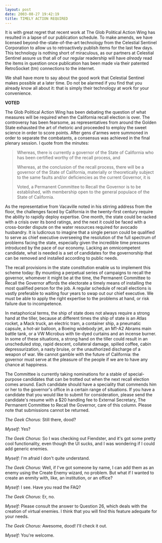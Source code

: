 ```yaml
---
layout: post
date: 2003-08-27 19:42:19
title: TIMELY ACTION REQUIRED
---
```


It is with great regret that recent work at The Glob Political Action Wing has resulted in a lapse of our publication schedule. To make amends, we have licensed beyond-the-state-of-the-art technology from the Celestial Sentinel Corporation to allow us to retroactively publish items for the last few days. This technology is nothing short of miraculous, as our partners at Celestial Sentinel assure us that all of our regular readership will have _already_ read the items in question once publication has been made via their patented RetroSocket (tm) connections to the internet. 

We shall have more to say about the good work that Celestial Sentinel makes possible at a later time. Do not be alarmed if you find that you already know all about it: that is simply their technology at work for your convenience.

**VOTED**

The Glob Political Action Wing has been debating the question of what measures will be required when the California recall election is over. The controversy has been fearsome, as representatives from around the Golden State exhausted the art of rhetoric and proceeded to employ the sweet science in order to score points. After gens d'armes were summoned in order to separate the combatants, a consensus was achieved in the final plenary session. I quote from the minutes:

> Whereas, there is currently a governor of the State of California who has been certified worthy of the recall process, and
> 
> Whereas, at the conclusion of the recall process, there will be a governor of the State of California, materially or theoretically subject to the same faults and/or deficiencies as the current Governor, it is
> 
> Voted, a Permanent Committee to Recall the Governor is to be established, with membership open to the general populace of the State of California.

As the representative from Vacaville noted in his stirring address from the floor, the challenges faced by California in the twenty-first century require the ability to rapidly deploy expertise. One month, the state could be racked with a crisis over its bond ratings, and the next it could be faced with a cross-border dispute on the water resources required for avocado husbandry. It is ludicrous to imagine that a single person could be qualified to serve as chief executive overseeing the resolution of the full spectrum of problems facing the state, especially given the incredible time pressures introduced by the pace of our economy. Lacking an omnicompetent candidate, what is needed is a set of candidates for the governorship that can be removed and installed according to public needs.

The recall provisions in the state constitution enable us to implement this scheme today: By mounting a perpetual series of campaigns to recall the governor, whomever it might be at the time, the Permanent Committee to Recall the Governor affords the electorate a timely means of installing the most qualified person for the job. A regular schedule of recall elections is vastly preferable to waiting four years to swap out our chief executive. We must be able to apply the right expertise to the problems at hand, or risk failure due to incompetence.

In metaphorical terms, the ship of state does not always require a strong hand at the tiller, because at different times the ship of state is an Atlas rocket, a Mack truck, an electric tram, a container ship, a pneumatic capsule, a hot-air balloon, a Boeing widebody jet, an M1-A2 Abrams main battle tank, or a VW Microbus with tie-dyed curtains and an incense burner. In some of these situations, a strong hand on the tiller could result in an unscheduled stop, rapid descent, collateral damage, spilled coffee, cabin depressurization, a nasty bruise, or the unauthorized discharge of a weapon of war. We cannot gamble with the future of California: the governor must serve at the pleasure of the people if we are to have any chance at happiness.

The Committee is currently taking nominations for a stable of special-purpose candidates that can be trotted out when the next recall election comes around. Each candidate should have a speciality that commends him or her to the governor's office in a certain range of situations. If you have a candidate that you would like to submit for consideration, please send the candidate's resume with a $20 handling fee to External Secretary, The Permanent Committee to Recall the Governor, care of this column. Please note that submissions cannot be returned. 

_The Geek Chorus:_ Still there, dood?

_Myself:_ Yes?

_The Geek Chorus:_ So I was checking out Fiendster, and it's got some pretty cool functionality, even though the UI sucks, and I was wondering if I could add generic enemies.

_Myself:_ I'm afraid I don't quite understand.

_The Geek Chorus:_ Well, if I've got someone by name, I can add them as an enemy using the Create Enemy wizard, no problem. But what if I wanted to create an enmity with, like, an institution, or an office?

_Myself:_ I see. Have you read the FAQ?

_The Geek Chorus:_ Er, no.

_Myself:_ Please consult the answer to Question 26, which deals with the creation of virtual enemies. I think that you will find this feature adequate for your needs.

_The Geek Chorus:_ Awesome, dood! I'll check it out.

_Myself:_ You're welcome.
